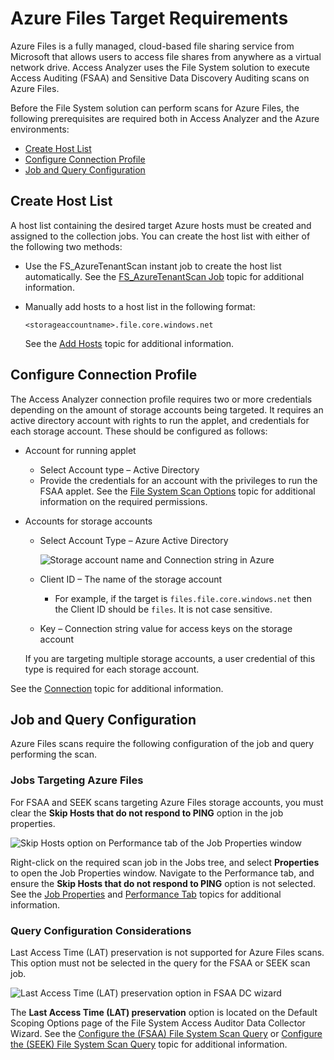 # Azure Files Target Requirements

Azure Files is a fully managed, cloud-based file sharing service from Microsoft that allows users to
access file shares from anywhere as a virtual network drive. Access Analyzer uses the File System
solution to execute Access Auditing (FSAA) and Sensitive Data Discovery Auditing scans on Azure
Files.

Before the File System solution can perform scans for Azure Files, the following prerequisites are
required both in Access Analyzer and the Azure environments:

- [Create Host List](#create-host-list)
- [Configure Connection Profile](#configure-connection-profile)
- [Job and Query Configuration](#job-and-query-configuration)

## Create Host List

A host list containing the desired target Azure hosts must be created and assigned to the collection
jobs. You can create the host list with either of the following two methods:

- Use the FS_AzureTenantScan instant job to create the host list automatically. See the
  [FS_AzureTenantScan Job](/docs/accessanalyzer/12.0/solutions/file-system/collection/fs_azuretenantscan.md) topic for
  additional information.
- Manually add hosts to a host list in the following format:

  `<storageaccountname>.file.core.windows.net`

  See the [Add Hosts](/docs/accessanalyzer/12.0/administration/host-management/actions/add.md) topic for additional
  information.

## Configure Connection Profile

The Access Analyzer connection profile requires two or more credentials depending on the amount of
storage accounts being targeted. It requires an active directory account with rights to run the
applet, and credentials for each storage account. These should be configured as follows:

- Account for running applet

  - Select Account type – Active Directory
  - Provide the credentials for an account with the privileges to run the FSAA applet. See the
    [File System Scan Options](/docs/accessanalyzer/12.0/getting-started/requirements/solutions/filesystem/scanoptions.md) topic for additional
    information on the required permissions.

- Accounts for storage accounts

  - Select Account Type – Azure Active Directory

    ![Storage account name and Connection string in Azure](/img/product_docs/accessanalyzer/requirements/target/config/accesskeys.webp)

  - Client ID – The name of the storage account

    - For example, if the target is `files.file.core.windows.net` then the Client ID should be
      `files`. It is not case sensitive.

  - Key – Connection string value for access keys on the storage account

  If you are targeting multiple storage accounts, a user credential of this type is required for
  each storage account.

See the [Connection](/docs/accessanalyzer/12.0/administration/settings/connection/overview.md) topic for additional
information.

## Job and Query Configuration

Azure Files scans require the following configuration of the job and query performing the scan.

### Jobs Targeting Azure Files

For FSAA and SEEK scans targeting Azure Files storage accounts, you must clear the **Skip Hosts that
do not respond to PING** option in the job properties.

![Skip Hosts option on Performance tab of the Job Properties window](/img/product_docs/accessanalyzer/requirements/target/config/skiphostsoption.webp)

Right-click on the required scan job in the Jobs tree, and select **Properties** to open the Job
Properties window. Navigate to the Performance tab, and ensure the **Skip Hosts that do not respond
to PING** option is not selected. See the
[Job Properties](/docs/accessanalyzer/12.0/administration/jobs/job/properties/overview.md) and
[Performance Tab](/docs/accessanalyzer/12.0/administration/jobs/job/properties/performance.md) topics for additional
information.

### Query Configuration Considerations

Last Access Time (LAT) preservation is not supported for Azure Files scans. This option must not be
selected in the query for the FSAA or SEEK scan job.

![Last Access Time (LAT) preservation option in FSAA DC wizard](/img/product_docs/accessanalyzer/requirements/target/config/latpreservationoption.webp)

The **Last Access Time (LAT) preservation** option is located on the Default Scoping Options page of
the File System Access Auditor Data Collector Wizard. See the
[Configure the (FSAA) File System Scan Query](/docs/accessanalyzer/12.0/solutions/file-system/collection/1-fsaa_system_scans.md#configure-the-fsaa-file-system-scan-query)
or
[Configure the (SEEK) File System Scan Query](/docs/accessanalyzer/12.0/solutions/file-system/collection/1-seek_system_scans.md#configure-the-seek-file-system-scan-query)
topic for additional information.

